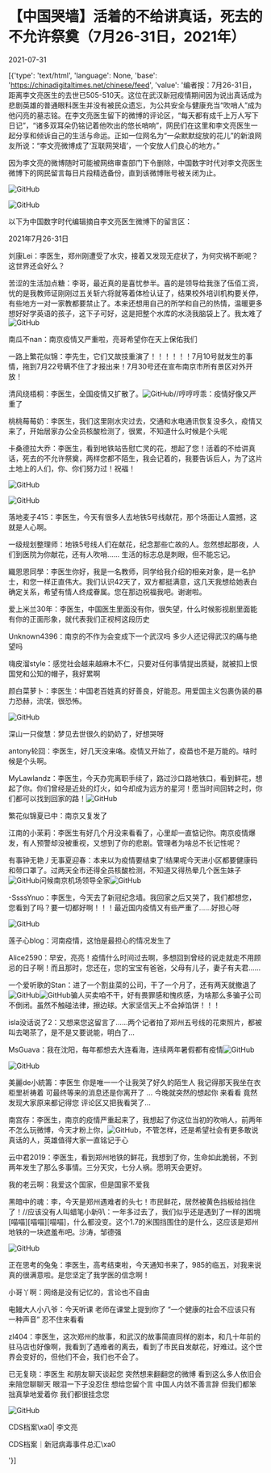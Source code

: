 # 【中国哭墙】活着的不给讲真话，死去的不允许祭奠（7月26-31日，2021年）

2021-07-31

[{'type': 'text/html', 'language': None, 'base': 'https://chinadigitaltimes.net/chinese/feed', 'value': '编者按：7月26-31日，距离李文亮医生的去世已505-510天。这位在武汉新冠疫情期间因为说出真话成为悲剧英雄的普通眼科医生并没有被民众遗忘，为公共安全与健康充当“吹哨人”成为他闪亮的墓志铭。在李文亮医生留下的微博的评论区，“每天都有成千上万人写下日记”，“诸多双耳朵仍铭记着他吹出的悠长哨响”，网民们在这里和李文亮医生一起分享和倾诉自己的生活与命运。正如一位网名为“一朵默默绽放的花儿”的新浪网友所说：“李文亮微博成了‘互联网哭墙’，一个安放人们良心的地方。”

因为李文亮的微博随时可能被网络审查部门下令删除，中国数字时代对李文亮医生微博下的网民留言每日片段精选备份，直到该微博账号被关闭为止。

![GitHub](https://chinadigitaltimes.net/chinese/files/2020/03/Screenshot-2020-03-13-10.48.21.png)

![GitHub](https://chinadigitaltimes.net/chinese/files/2020/03/Screenshot-2020-03-15-11.01.33.png)

以下为中国数字时代编辑摘自李文亮医生微博下的留言区：

2021年7月26-31日

刘康Lei：李医生，郑州刚遭受了水灾，接着又发现无症状了，为何灾祸不断呢？这世界还会好么？

苦涩的生活加点糖：李哥，最近真的是喜忧参半。喜的是领导给我涨了伍佰工资，忧的是我教师证刚刚过五关斩六将就等着体检认证了，结果校外培训机构要关停，有些地方一对一家教都要禁止了。本来还想用自己的所学和自己的热情，温暖更多想好好学英语的孩子，这下子可好，这是把整个水库的水浇我脑袋上了。我太难了![GitHub](https://img.t.sinajs.cn/t4/appstyle/expression/ext/normal/6e/2018new_leimu_org.png)

南瓜不nan：南京疫情又严重啦，亮哥希望你在天上保佑我们

一路上繁花似锦：李先生，它们又故技重演了！！！！！！7月10号就发生的事情，拖到7月22号瞒不住了才报出来！7月30号还在宣布南京市所有景区对外开放！

清风绕梧桐：李医生，全国疫情又扩散了。![GitHub](https://img.t.sinajs.cn/t4/appstyle/expression/ext/normal/6e/2018new_leimu_org.png)//哼哼哼乖：疫情好像又严重了

桃桃莓莓奶：李医生，我们这里刚水灾过去，交通和水电通讯恢复没多久，疫情又来了，开始居家办公全员核酸检测了，很累，不知道什么时候是个头呢

卡桑德拉大乔：李医生，看到地铁站告慰亡灵的花，想起了您！活着的不给讲真话，死去的不允许祭奠，两样您都不陌生，我会记着的，我要告诉后人，为了这片土地上的人们，你、你们努力过！祝福！

![GitHub](https://chinadigitaltimes.net/chinese/files/2021/07/image-1627761352918.png)

![GitHub](https://chinadigitaltimes.net/chinese/files/2021/07/image-1627761205825.png)

落地麦子415：李医生，今天有很多人去地铁5号线献花，那个场面让人震撼，这就是人心啊。

一级规划整理师：地铁5号线人们在献花，纪念那些亡故的人。忽然想起那夜，人们到医院为你献花，还有人吹哨…… 生活的标志总是刺眼，但不能忘记。

織恩恩同學：李医生你好，我是一名教师，同学给我介绍的相亲对象，是一名护士，和您一样正直伟大。我们认识42天了，双方都挺满意，这几天我想给她表白确定关系，希望有情人终成眷属。您在那边祝福我吧。谢谢啦。

爱上米兰30年：李医生，中国医生里面没有你，很失望，什么时候影视剧里面能有你的正面形象，就代表我们正视柯这段历史

Unknown4396：南京的不作为会变成下一个武汉吗 多少人还记得武汉的痛与绝望吗

嗨皮溜style：感觉社会越来越麻木不仁，只要对任何事情提出质疑，就被扣上恨国党和公知的帽子，我好累啊

颜白菜萝卜：李医生：中国老百姓真的好善良，好能忍。用爱国主义包裹伪装的暴力恐赫，流氓，很恐怖。

![GitHub](https://chinadigitaltimes.net/chinese/files/2021/07/image-1627761598812.png)

深山一只俊慧：梦见去世很久的奶奶了，好想哭呀

antony轮回：李医生，好几天没来咯。疫情又开始了，疫苗也不是万能的。啥时候是个头啊。

MyLawlandz：李医生，今天办完离职手续了，路过沙口路地铁口，看到鲜花，想起了你。你们曾经是近处的灯火，如今却成为远方的星河！愿当时间回转之时，你们都可以找到回家的路！![GitHub](https://s.w.org/images/core/emoji/13.1.0/72x72/1f64f.png)

繁花似锦夏已中：南京又复发了

江南的小茉莉：李医生有好几个月没来看看了，心里却一直惦记你。南京疫情爆发，有人预警却没被重视，又想到了你的悲剧。管理者为啥总不长记性呢？

有事钟无艳丿无事夏迎春：本来以为疫情要结束了!结果呢今天进小区都要健康码和带口罩了。过两天全市还得全员核酸检测，不知道又得热晕几个医生妹子![GitHub](https://img.t.sinajs.cn/t4/appstyle/expression/ext/normal/28/2018new_han_org.png)问候南京机场领导全家![GitHub](https://img.t.sinajs.cn/t4/appstyle/expression/ext/normal/f6/2018new_nu_org.png)

-SsssYnuo：李医生，今天去了新冠纪念墙。我回家之后又哭了，我们都想您，您看到了吗？要一切都好啊！！！最近国内疫情又有些严重了……好担心呀

![GitHub](https://chinadigitaltimes.net/chinese/files/2021/07/image-1627759753916.png)

莲子心blog：河南疫情，这怕是最担心的情况发生了

Alice2590：早安，亮亮！疫情什么时间过去啊，多想回到曾经的说走就走不用顾忌的日子啊！而且那时，您还在，您的宝宝有爸爸，父母有儿子，妻子有夫君……

一个爱听歌的Stan：进了一个割韭菜的公司，干了一个月了，还有两天就撤退了![GitHub](https://img.t.sinajs.cn/t4/appstyle/expression/ext/normal/6e/2018new_leimu_org.png)![GitHub](https://img.t.sinajs.cn/t4/appstyle/expression/ext/normal/6e/2018new_leimu_org.png)骗人买卖咱不干，好有畏罪感和愧疚感，为啥那么多骗子公司不倒闭。虽然不触碰法律，擦边球。大家坚信天上不会掉馅饼！！！

isla没话说了2：又想来您这留言了&#8230;&#8230;两个记者拍了郑州五号线的花束照片，都被叫去喝茶了，是不是又要说能，明白了&#8230;

MsGuava：我在沈阳，每年都想去大连看海，连续两年暑假都有疫情![GitHub](https://img.t.sinajs.cn/t4/appstyle/expression/ext/normal/a1/2018new_doge02_org.png)

![GitHub](https://chinadigitaltimes.net/chinese/files/2021/07/image-1627761793335.png)

美麗de小統籌：李医生 你是唯一一个让我哭了好久的陌生人 我记得那天我坐在衣柜里祈祷着 可最终等来的消息还是你离开了 … 今晚就突然的想起你 来看看 竟然发现大家原来都记得您 评论区又把我看哭了…

南宫存：李医生，南京的疫情严重起来了，我想起了你这位当初的吹哨人，前两年不怎么玩微博，今天才粉上你，![GitHub](https://img.t.sinajs.cn/t4/appstyle/expression/ext/normal/16/2018new_lazhu_org.png)，不管怎样，还是希望社会有更多敢说真话的人，英雄值得大家一直铭记于心

云中君2019：李医生，看到郑州地铁的鲜花，我想到了你，生命如此脆弱，不到两年发生了那么多事情。三分天灾，七分人祸。愿明天会更好。

我的老云啊：我爱这个国家，但是国家不爱我

黑暗中的魂：李，今天是郑州遇难者的头七！市民鲜花，居然被黄色挡板给挡住了！//应该没有人叫蜡笔小新叭：一年多过去了，我们似乎还是遇到了一样的困境[喵喵][喵喵][喵喵]，什么都没变。这个1.7的米围挡围住的是什么，这应该是郑州地铁的一块遮羞布吧。沙涛，邹德强

![GitHub](https://chinadigitaltimes.net/chinese/files/2021/07/image-1627761688898.png)

正在思考的兔兔：李医生，高考结束啦，今天通知书来了，985的临五，对我来说真的很满意啦。是您坚定了我学医的信念啊！

小哥丫啊：网络是没有记忆的，言论也不自由

电鳗大人小八爷：今天听课 老师在课堂上提到你了 “一个健康的社会不应该只有一种声音” 忍不住来看看

zl404：李医生，这次郑州的故事，和武汉的故事简直同样的剧本，和几十年前的驻马店也好像啊，我看到了遇难者的离去，看到了市民自发献花，好难过。这个世界会变好的，但他们不会，我们也不会了。

已无复晓：李医生 和朋友聊天谈起您 突然想来翻翻您的微博 看到这么多人依旧会来陪您聊聊天 眼泪一下子没忍住 想给您留个言 中国人内敛不善言辞 但我们都笨拙真挚地爱着你 我们都很挂念您



![GitHub](https://chinadigitaltimes.net/chinese/files/2020/03/37-150x150.jpg)

CDS档案\xa0| 李文亮

CDS档案｜新冠病毒事件总汇\xa0

'}]